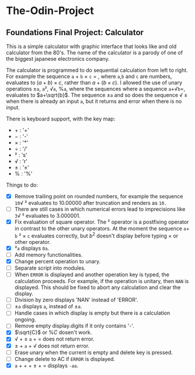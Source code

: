 # The-Odin-Project

## Foundations Final Project: Calculator

This is a simple calculator with graphic interface that looks like and old calculator from the 80's. The name of the calculator is a parody of one of the biggest japanese electronics company.

The calculator is programmed to do sequential calculation from left to right. For example the sequence `a` &plus; `b` &times; `c` &equals; , where `a`,`b` and `c` are numbers, evaluates to $(a+b)\times c$, rather than $a+(b\times c)$. I allowed the use of unary operations &plusmn;`a`, `a`&sup2;, &radic;`a`, &percnt;`a`, where the sequences where a sequence `a`&plus;&radic;`b`&equals;, evaluates to $a+\sqrt{b}$. The sequence &plusmn;`a` and so does the sequence &radic; &plusmn; when there is already an input `a`, but it returns and error when there is no input.

There is keyboard support, with the key map:

* &plus; : '+'
* &minus; : '-'
* &times; : '*'
* &divide; : '/'
* &sup2; : 's'
* &radic; : 'r'
* &plusmn; : '±'
* &percnt; : '%'

Things to do:

* [x] Remove trailing point on rounded numbers, for example the sequence `10`&radic; &sup2; evaluates to $10.00000$ after truncation and renders as `10.`
* [ ] There are still cases in which numerical errors lead to imprecisions like `3`&radic; &sup2; evaluates to $3.000001$.
* [x] Fix evaluation of square operator. The &sup2; operator is a postfixing operator in contrast to the other unary operators. At the moment the sequence `a`&plus; `b` &sup2; &times; `c` evaluates correctly, but $b^2$ doesn't display before typing &times; or other operator.
* [x] &sup2;`a` displays `0a`.
* [ ] Add memory functionalities.
* [x] Change percent operation to unary.
* [ ] Separate script into modules.
* [ ] When `ERROR` is displayed and another operation key is typed, the calculation proceeds. For example, if the operation is unitary, then `NAN` is displayed. This should be fixed to abort any calculation and clear the display.
* [ ] Division by zero displays 'NAN' instead of 'ERROR'.
* [ ] &plusmn;`a` displays `a`, instead of &plusmn;`a`.
* [ ] Handle cases in which display is empty but there is a calculation ongoing.
* [ ] Remove empty display.digits if it only contains '-'.
* [x] $\sqrt{C}$ or $\% C$ dosen't work.
* [x] &radic; + &plusmn; `a` + &equals; does not return error.
* [x] &plusmn; + `a` + &radic; does not return error.
* [ ] Erase unary when the current is empty and delete key is pressed.
* [ ] Change delete to AC if `ERROR` is displayed.
* [x] `a` + &plus; + &plusmn; + &equals; displays `-aa`.
